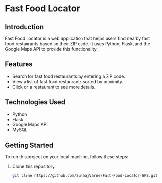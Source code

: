 # Fast Food Locator

## Introduction

Fast Food Locator is a web application that helps users find nearby fast food restaurants based on their ZIP code. It uses Python, Flask, and the Google Maps API to provide this functionality.

## Features

- Search for fast food restaurants by entering a ZIP code.
- View a list of fast food restaurants sorted by proximity.
- Click on a restaurant to see more details.

## Technologies Used

- Python
- Flask
- Google Maps API
- MySQL

## Getting Started

To run this project on your local machine, follow these steps:

1. Clone this repository:
   ```bash
   git clone https://github.com/SuraajVarne/Fast-Food-Locator-GPS.git
